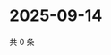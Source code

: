# 2025-09-14

共 0 条

<!-- BEGIN ZHIHUVIDEO -->
<!-- 最后更新时间 Sun Sep 14 2025 02:12:47 GMT+0800 (China Standard Time) -->

<!-- END ZHIHUVIDEO -->
